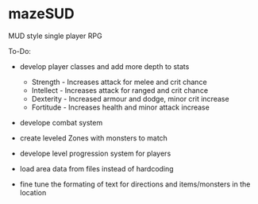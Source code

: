 # mazeSUD
MUD style single player RPG

To-Do:

- develop player classes and add more depth to stats

  - Strength  - Increases attack for melee and crit chance
  - Intellect - Increases attack for ranged and crit chance
  - Dexterity - Increased armour and dodge, minor crit increase
  - Fortitude - Increases health and minor attack increase

- develope combat system 

- create leveled Zones with monsters to match

- develope level progression system for players

- load area data from files instead of hardcoding

- fine tune the formating of text for directions and items/monsters in the location

